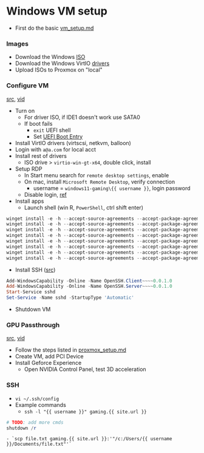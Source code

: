 # Windows VM setup

- First do the basic [vm_setup.md](./vm_setup.md)

### Images
- Download the Windows [ISO](https://www.microsoft.com/software-download/windows11)
- Download the Windows VirtIO [drivers](https://fedorapeople.org/groups/virt/virtio-win/direct-downloads/stable-virtio/virtio-win.iso)
- Upload ISOs to Proxmox on "local"

### Configure VM
[src](https://www.wundertech.net/how-to-install-windows-11-on-proxmox/), [vid](https://www.youtube.com/watch?v=fupuTkkKPDU)
- Turn on
	- For driver ISO, if IDE1 doesn't work use SATA0
	- If boot fails
		- `exit` UEFI shell
		- Set [UEFI Boot Entry](https://pve.proxmox.com/wiki/OVMF/UEFI_Boot_Entries)
- Install VirtIO drivers (virtscsi, netkvm, balloon)
- Login with `a@a.com` for local acct
- Install rest of drivers
	- ISO drive > `virtio-win-gt-x64`, double click, install
- Setup RDP
	- In Start menu search for `remote desktop settings`, enable
	- On mac, install `Microsoft Remote Desktop`, verify connection
		- username = `windows11-gaming\{{ username }}`, login password
  - Disable login, [ref](https://answers.microsoft.com/en-us/windows/forum/all/how-to-login-automatically-to-windows-11/c0e9301e-392e-445a-a5cb-f44d00289715)
- Install apps
	- Launch shell (win R, `PowerShell`, ctrl shift enter)
```powershell
winget install -e -h --accept-source-agreements --accept-package-agreements --id 7zip.7zip
winget install -e -h --accept-source-agreements --accept-package-agreements --id Adobe.Acrobat.Reader.64-bit
winget install -e -h --accept-source-agreements --accept-package-agreements --id Google.Chrome
winget install -e -h --accept-source-agreements --accept-package-agreements --id JanDeDobbeleer.OhMyPosh
winget install -e -h --accept-source-agreements --accept-package-agreements --id Microsoft.PowerToys
winget install -e -h --accept-source-agreements --accept-package-agreements --id Notepad++.Notepad++
winget install -e -h --accept-source-agreements --accept-package-agreements --id PuTTY.PuTTY
winget install -e -h --accept-source-agreements --accept-package-agreements --id Valve.Steam
```
- Install SSH ([src](https://learn.microsoft.com/en-us/windows-server/administration/openssh/openssh_install_firstuse?tabs=powershell))
```powershell
Add-WindowsCapability -Online -Name OpenSSH.Client~~~~0.0.1.0
Add-WindowsCapability -Online -Name OpenSSH.Server~~~~0.0.1.0
Start-Service sshd
Set-Service -Name sshd -StartupType 'Automatic'
```
- Shutdown VM

### GPU Passthrough
[src](https://3os.org/infrastructure/proxmox/gpu-passthrough/gpu-passthrough-to-vm/#proxmox-configuration-for-gpu-passthrough), [vid](https://www.youtube.com/watch?v=fgx3NMk6F54)
- Follow the steps listed in [proxmox_setup.md](./proxmox_setup.md#pci-passthrough)
- Create VM, add PCI Device
- Install Geforce Experience
	- Open NVIDIA Control Panel, test 3D acceleration

### SSH
- `vi ~/.ssh/config`
- Example commands
	- `ssh -l "{{ username }}" gaming.{{ site.url }}`
```Powershell
# TODO: add more cmds
shutdown /r
```
	- `scp file.txt gaming.{{ site.url }}:'"/c:/Users/{{ username }}/Documents/file.txt"'`
